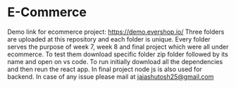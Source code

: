 # E-Commerce
Demo link for ecommerce project: https://demo.evershop.io/
Three folders are uploaded at this repository and each folder is unique.
Every folder serves the purpose of week 7, week 8 and final project which were all under ecommerce.
To test them download specific folder zip folder followed by its name and open on vs code.
To run initially download all the dependencies and then reun the react app.
In final project node js is also used for backend.
In case of any issue please mail at jaiashutosh25@gmail.com
